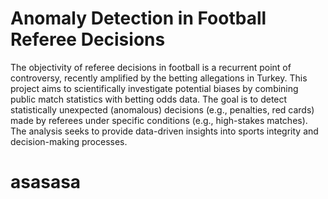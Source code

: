 # Anomaly Detection in Football Referee Decisions
The objectivity of referee decisions in football is a recurrent point of controversy, recently amplified by the betting allegations in Turkey. This project aims to scientifically investigate potential biases by combining public match statistics with betting odds data. The goal is to detect statistically unexpected (anomalous) decisions (e.g., penalties, red cards) made by referees under specific conditions (e.g., high-stakes matches). The analysis seeks to provide data-driven insights into sports integrity and decision-making processes.
# asasasa
